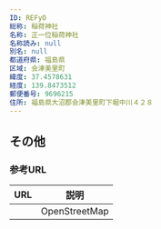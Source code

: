 ```yaml
---
ID: REFyO
総称: 稲荷神社
名称: 正一位稲荷神社
名称読み: null
別名: null
都道府県: 福島県
区域: 会津美里町
緯度: 37.4578631
経度: 139.8473512
郵便番号: 9696215
住所: 福島県大沼郡会津美里町下堀中川４２８
---
```


## その他

### 参考URL

| URL | 説明          |
| --- | ------------- |
|     | OpenStreetMap |
